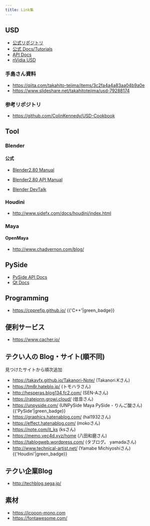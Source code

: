 ```yaml
---
title: Link集
---
```


## USD

- [公式リポジトリ](https://github.com/PixarAnimationStudios/USD)
- [公式 Docs/Tutorials](https://graphics.pixar.com/usd/docs/index.html)
- [API Docs](https://graphics.pixar.com/usd/docs/api/index.html)
- [nVidia USD](https://developer.nvidia.com/usd)

### 手島さん資料

- https://qiita.com/takahito-tejima/items/3c2fa4a4a83aa04b9a0e
- https://www.slideshare.net/takahitotejima/usd-79288174

### 参考リポジトリ

- https://github.com/ColinKennedy/USD-Cookbook

## Tool

### Blender

#### 公式

- [Blender2.80 Manual](https://docs.blender.org/manual/en/dev)

- [Blender2.80 API Manual](https://docs.blender.org/api/blender2.8)
- [Blender DevTalk](https://devtalk.blender.org/)

### Houdini

- http://www.sidefx.com/docs/houdini/index.html

### Maya

#### OpenMaya

- http://www.chadvernon.com/blog/

## PySide
- [PySide API Docs](https://doc.qt.io/qtforpython/)
- [Qt Docs](https://doc.qt.io/)

## Programming

- https://cpprefjp.github.io/ {{'C++'|green_badge}}

## 便利サービス

- https://www.cacher.io/

## テクい人の Blog・サイト(順不同)

見つけたサイトから順次追加

- https://takavfx.github.io/Takanori-Note/ (Takanori.Kさん)
- https://tm8r.hateblo.jp/ (トモハラさん)
- http://hesperas.blog134.fc2.com/ (SEN-Aさん)
- https://rateionn.growi.cloud/ (低音さん)
- https://unpyside.com/ (UNPySide Maya PySide - りんご酸さん) {{'PySide'|green_badge}}
- https://graphics.hatenablog.com/ (hal1932さん)
- https://effect.hatenablog.com/ (mokoさん)
- https://note.com/it_ks (ksさん)
- https://memo.vec4d.xyz/home (八田和磨さん)
- https://tablogweb.wordpress.com/ (タブログ。 yamadaさん)
- http://www.technical-artist.net/ (Yamabe Michiyoshiさん) {{'Houdini'|green_badge}}

## テクい企業Blog

- http://techblog.sega.jp/

## 素材

- https://icooon-mono.com
- https://fontawesome.com/

